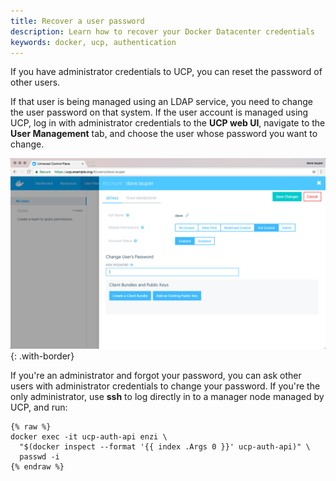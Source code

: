 ```yaml
---
title: Recover a user password
description: Learn how to recover your Docker Datacenter credentials
keywords: docker, ucp, authentication
---
```


If you have administrator credentials to UCP, you can reset the password of
other users.

If that user is being managed using an LDAP service, you need to change the
user password on that system. If the user account is managed using UCP,
log in with administrator credentials to the **UCP web UI**, navigate to
the **User Management** tab, and choose the user whose password you want to change.

![](../../images/recover-a-user-password-1.png){: .with-border}

If you're an administrator and forgot your password, you can ask other users
with administrator credentials to change your password.
If you're the only administrator, use **ssh** to log directly in to a manager
node managed by UCP, and run:

```none
{% raw %}
docker exec -it ucp-auth-api enzi \
  "$(docker inspect --format '{{ index .Args 0 }}' ucp-auth-api)" \
  passwd -i
{% endraw %}  
```
